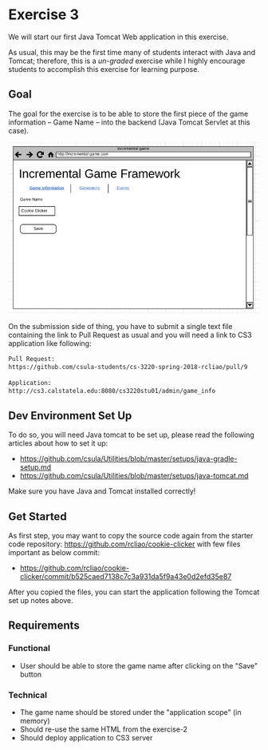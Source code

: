 # Exercise 3

We will start our first Java Tomcat Web application in this exercise.

As usual, this may be the first time many of students interact with Java and Tomcat;
therefore, this is a *un-graded* exercise while I highly encourage students to
accomplish this exercise for learning purpose.

## Goal

The goal for the exercise is to be able to store the first piece of the game
information – Game Name – into the backend (Java Tomcat Servlet at this case).

![admin info](../imgs/project/admin-info.png)

On the submission side of thing, you have to submit a single text file containing
the link to Pull Request as usual and you will need a link to CS3 application
like following:

```
Pull Request:
https://github.com/csula-students/cs-3220-spring-2018-rcliao/pull/9

Application:
http://cs3.calstatela.edu:8080/cs3220stu01/admin/game_info
```

## Dev Environment Set Up

To do so, you will need Java tomcat to be set up, please read the following articles
about how to set it up:

* https://github.com/csula/Utilities/blob/master/setups/java-gradle-setup.md
* https://github.com/csula/Utilities/blob/master/setups/java-tomcat.md

Make sure you have Java and Tomcat installed correctly!

## Get Started

As first step, you may want to copy the source code again from the starter code
repository: https://github.com/rcliao/cookie-clicker with few files important as
below commit:

* https://github.com/rcliao/cookie-clicker/commit/b525caed7138c7c3a931da5f9a43e0d2efd35e87

After you copied the files, you can start the application following the Tomcat
set up notes above.

## Requirements

### Functional

* User should be able to store the game name after clicking on the "Save" button

### Technical

* The game name should be stored under the "application scope" (in memory)
* Should re-use the same HTML from the exercise-2
* Should deploy application to CS3 server
